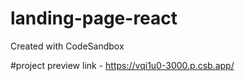 # landing-page-react
Created with CodeSandbox

#project preview link - https://vqi1u0-3000.p.csb.app/
